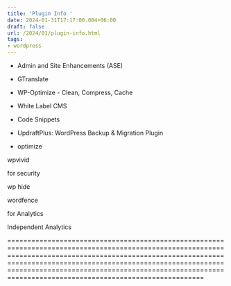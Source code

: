 ```yaml
---
title: 'Plugin Info '
date: 2024-01-31T17:17:00.004+06:00
draft: false
url: /2024/01/plugin-info.html
tags: 
- wordpress
---
```


*   Admin and Site Enhancements (ASE)
*   GTranslate
*   WP-Optimize - Clean, Compress, Cache
*   White Label CMS
    
*   Code Snippets
*   UpdraftPlus: WordPress Backup & Migration Plugin
    
*   optimize
    

wpvivid

  

  

  

for security 

wp hide

wordfence 

  

  

for Analytics

Independent Analytics


===============================================================================================================================================================================================================================================================================================================================
